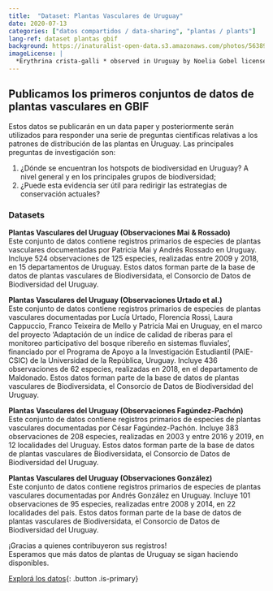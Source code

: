 ```yaml
---
title:  "Dataset: Plantas Vasculares de Uruguay"
date: 2020-07-13
categories: ["datos compartidos / data-sharing", "plantas / plants"]
lang-ref: dataset plantas gbif
background: https://inaturalist-open-data.s3.amazonaws.com/photos/56389437/large.jpeg
imageLicense: |
  *Erythrina crista-galli * observed in Uruguay by Noelia Gobel licensed under [CC BY](http://creativecommons.org/licenses/by/4.0/) via [iNaturalist](https://www.gbif.org/occurrence/2992767413)
---
```


## Publicamos los primeros conjuntos de datos de plantas vasculares en GBIF

Estos datos se publicarán en un data paper y posteriormente serán utilizados para responder una serie de preguntas científicas relativas a los patrones de distribución de las plantas en Uruguay. Las principales preguntas de investigación son:
  1. ¿Dónde se encuentran los hotspots de biodiversidad en Uruguay? A nivel general y en los principales grupos de biodiversidad;
  2. ¿Puede esta evidencia ser útil para redirigir las estrategias de conservación actuales?

### Datasets

**Plantas Vasculares del Uruguay (Observaciones Mai & Rossado)**  
Este conjunto de datos contiene registros primarios de especies de plantas vasculares documentadas por Patricia Mai y Andrés Rossado en Uruguay. Incluye 524 observaciones de 125 especies, realizadas entre 2009 y 2018, en 15 departamentos de Uruguay. Estos datos forman parte de la base de datos de plantas vasculares de Biodiversidata, el Consorcio de Datos de Biodiversidad del Uruguay.  

**Plantas Vasculares del Uruguay (Observaciones Urtado et al.)**  
Este conjunto de datos contiene registros primarios de especies de plantas vasculares documentadas por Lucía Urtado, Florencia Rossi, Laura Cappuccio, Franco Teixeira de Mello y Patricia Mai en Uruguay, en el marco del proyecto ‘Adaptación de un índice de calidad de riberas para el monitoreo participativo del bosque ribereño en sistemas fluviales’, financiado por el Programa de Apoyo a la Investigación Estudiantil (PAIE-CSIC) de la Universidad de la República, Uruguay. Incluye 436 observaciones de 62 especies, realizadas en 2018, en el departamento de Maldonado. Estos datos forman parte de la base de datos de plantas vasculares de Biodiversidata, el Consorcio de Datos de Biodiversidad del Uruguay.  

**Plantas Vasculares del Uruguay (Observaciones Fagúndez-Pachón)**  
Este conjunto de datos contiene registros primarios de especies de plantas vasculares documentadas por César Fagúndez-Pachón. Incluye 383 observaciones de 208 especies, realizadas en 2003 y entre 2016 y 2019, en 12 localidades del Uruguay. Estos datos forman parte de la base de datos de plantas vasculares de Biodiversidata, el Consorcio de Datos de Biodiversidad del Uruguay.  

**Plantas Vasculares del Uruguay (Observaciones González)**  
Este conjunto de datos contiene registros primarios de especies de plantas vasculares documentadas por Andrés González en Uruguay. Incluye 101 observaciones de 95 especies, realizadas entre 2008 y 2014, en 22 localidades del país. Estos datos forman parte de la base de datos de plantas vasculares de Biodiversidata, el Consorcio de Datos de Biodiversidad del Uruguay.  


¡Gracias a quienes contribuyeron sus registros!   
Esperamos que más datos de plantas de Uruguay se sigan haciendo disponibles.  

[Explorá los datos](/datos/buscar/?datasetKey=17d66199-d8d3-431a-a8c4-9ff9cde9425c&datasetKey=ce8285ae-97a7-4c14-9a88-4b4a490a0555&datasetKey=90a5be66-f51f-4a7e-9ffe-3137c7d3e0c3&datasetKey=79240b21-671e-4ede-9d65-aa6b735230fd&view=MAP){: .button .is-primary}
